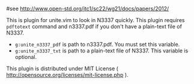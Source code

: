 #see http://www.open-std.org/jtc1/sc22/wg21/docs/papers/2012/

This is plugin for unite.vim to look in N3337 quickly.
This plugin requires `pdftotext` command and n3337.pdf if you don't have a plain-text file of N3337.

- `g:unite_n3337_pdf` is path to n3337.pdf. You must set this variable.
- `g:unite_n3337_txt` is path to a plain-text file of N3337. This variable is optional.

This plugin is distributed under MIT License ( http://opensource.org/licenses/mit-license.php ).
